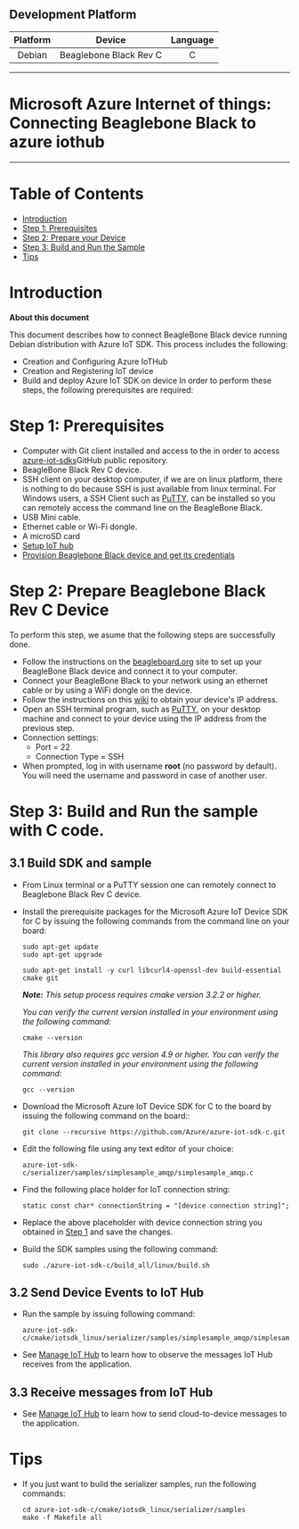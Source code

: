 Development Platform
---

|Platform | Device | Language|
|:-------:|:-------:|:-------:|
|Debian|Beaglebone Black Rev C| C |

---

Microsoft Azure Internet of things: Connecting Beaglebone Black to azure iothub
===
---

# Table of Contents

-   [Introduction](#Introduction)
-   [Step 1: Prerequisites](#Step-1-Prerequisites)
-   [Step 2: Prepare your Device](#Step-2-PrepareDevice)
-   [Step 3: Build and Run the Sample](#Step-3-Build)
-   [Tips](#tips)


<a name="Introduction"></a>
# Introduction

**About this document**

This document describes how to connect BeagleBone Black device running Debian distribution with Azure IoT SDK. This process includes the following:
-   Creation and Configuring Azure IoTHub
-   Creation and Registering  IoT device
-   Build and deploy Azure IoT SDK on device
In order to perform these  steps, the following prerequisites are required:

<a name="Step-1-Prerequisites"></a>
# Step 1: Prerequisites

-   Computer with Git client installed and access to the in order to access
    [azure-iot-sdks](https://github.com/azure/azure-iot-sdk-c)GitHub
    public repository.
-   BeagleBone Black Rev C device.
-   SSH client on your desktop computer, if we are on linux platform, there is nothing to do because SSH is just  available from linux terminal. For Windows users, a SSH Client such as [PuTTY](http://www.putty.org/),  can be installed so you can remotely access the command line on the BeagleBone Black.
-   USB Mini cable.
-   Ethernet cable or Wi-Fi dongle.
-   A microSD card
-   [Setup IoT hub](https://docs.microsoft.com/en-us/azure/iot-hub/iot-hub-create-through-portal)
-   [Provision Beaglebone Black device and get its credentials](https://github.com/Azure/azure-iot-device-ecosystem/blob/master/manage_iot_hub.md)

<a name="Step-2-PrepareDevice"></a>
# Step 2: Prepare Beaglebone Black Rev C Device
To perform this step, we asume that the following steps are successfully done.
-   Follow the instructions on the [beagleboard.org](http://beagleboard.org/getting-started) site to set up your BeagleBone Black device and connect it to your computer.
-   Connect your BeagleBone Black to your network using an ethernet cable or by using a WiFi dongle on the device.
-   Follow the instructions on this [wiki](http://elinux.org/Beagleboard:Terminal_Shells) to obtain your device's IP address.
-   Open an SSH terminal program, such as [PuTTY](http://www.putty.org/), on your desktop machine and connect to your device using the IP address from the previous step.
-   Connection settings:
    -   Port = 22
    -   Connection Type = SSH
-   When prompted, log in with username **root** (no password by default). You will need the username and password in case of another user.

<a name="Step-3-Build"></a>
# Step 3: Build and Run the sample with C code.

<a name="Step-3-1-Load"></a>
## 3.1 Build SDK and sample

-   From Linux terminal  or a PuTTY session one can remotely connect to Beaglebone Black Rev C device.

-   Install the prerequisite packages for the Microsoft Azure IoT Device SDK for C by issuing the following commands from the command line on your board:
		
        sudo apt-get update
        sudo apt-get upgrade

        sudo apt-get install -y curl libcurl4-openssl-dev build-essential cmake git

    ***Note:*** *This setup process requires cmake version 3.2.2 or higher.* 
    
    *You can verify the current version installed in your environment using the  following command:*

        cmake --version

    *This library also requires gcc version 4.9 or higher. You can verify the current version installed in your environment using the following command:*
    
        gcc --version 

-   Download the Microsoft Azure IoT Device SDK for C to the board by issuing the following command on the board::

        git clone --recursive https://github.com/Azure/azure-iot-sdk-c.git

-   Edit the following file using any text editor of your choice:

        azure-iot-sdk-c/serializer/samples/simplesample_amqp/simplesample_amqp.c

-   Find the following place holder for IoT connection string:

        static const char* connectionString = "[device connection string]";

-   Replace the above placeholder with device connection string you obtained in [Step 1](#Step-1-Prerequisites) and save the changes.

-   Build the SDK samples using the following command:

        sudo ./azure-iot-sdk-c/build_all/linux/build.sh

## 3.2 Send Device Events to IoT Hub

-   Run the sample by issuing following command:

        azure-iot-sdk-c/cmake/iotsdk_linux/serializer/samples/simplesample_amqp/simplesample_amqp

-   See [Manage IoT Hub][lnk-manage-iot-hub] to learn how to observe the messages IoT Hub receives from the application.

## 3.3 Receive messages from IoT Hub

-   See [Manage IoT Hub][lnk-manage-iot-hub] to learn how to send cloud-to-device messages to the application.


<a name="tips"></a>
# Tips

-   If you just want to build the serializer samples, run the following commands:

        cd azure-iot-sdk-c/cmake/iotsdk_linux/serializer/samples	
        make -f Makefile all


[lnk-setup-iot-hub]: ../setup_iothub.md
[lnk-manage-iot-hub]: ../manage_iot_hub.md
[lnk-Setup_and_manage_iothub]: ../Setup_and_manage_iothub.md
